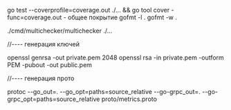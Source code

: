 go test --coverprofile=coverage.out ./... && go tool cover -func=coverage.out - общее покрытие
gofmt -l .
gofmt -w .


./cmd/multichecker/multichecker ./...


//---- генерация ключей 

openssl genrsa -out private.pem 2048
openssl rsa -in private.pem -outform PEM -pubout -out public.pem



//---- генерация прото


protoc --go_out=. --go_opt=paths=source_relative   --go-grpc_out=. --go-grpc_opt=paths=source_relative   proto/metrics.proto
